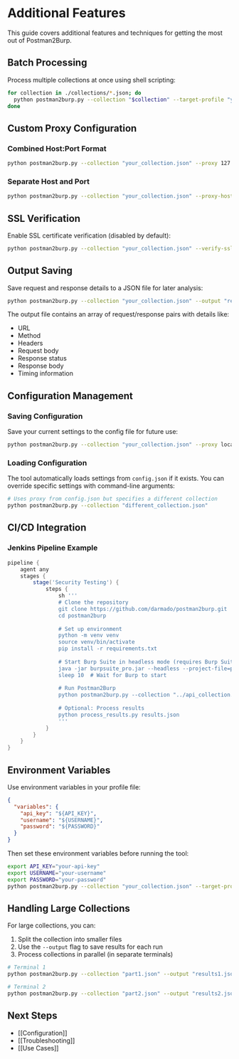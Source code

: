 # Additional Features

This guide covers additional features and techniques for getting the most out of Postman2Burp.

## Batch Processing

Process multiple collections at once using shell scripting:

```bash
for collection in ./collections/*.json; do
  python postman2burp.py --collection "$collection" --target-profile "your_profile.json"
done
```

## Custom Proxy Configuration

### Combined Host:Port Format

```bash
python postman2burp.py --collection "your_collection.json" --proxy 127.0.0.1:8888
```

### Separate Host and Port

```bash
python postman2burp.py --collection "your_collection.json" --proxy-host 127.0.0.1 --proxy-port 8888
```

## SSL Verification

Enable SSL certificate verification (disabled by default):

```bash
python postman2burp.py --collection "your_collection.json" --verify-ssl
```

## Output Saving

Save request and response details to a JSON file for later analysis:

```bash
python postman2burp.py --collection "your_collection.json" --output "results.json"
```

The output file contains an array of request/response pairs with details like:
- URL
- Method
- Headers
- Request body
- Response status
- Response body
- Timing information

## Configuration Management

### Saving Configuration

Save your current settings to the config file for future use:

```bash
python postman2burp.py --collection "your_collection.json" --proxy localhost:8080 --save-config
```

### Loading Configuration

The tool automatically loads settings from `config.json` if it exists. You can override specific settings with command-line arguments:

```bash
# Uses proxy from config.json but specifies a different collection
python postman2burp.py --collection "different_collection.json"
```

## CI/CD Integration

### Jenkins Pipeline Example

```groovy
pipeline {
    agent any
    stages {
        stage('Security Testing') {
            steps {
                sh '''
                # Clone the repository
                git clone https://github.com/darmado/postman2burp.git
                cd postman2burp
                
                # Set up environment
                python -m venv venv
                source venv/bin/activate
                pip install -r requirements.txt
                
                # Start Burp Suite in headless mode (requires Burp Suite Professional)
                java -jar burpsuite_pro.jar --headless --project-file=project.burp &
                sleep 10  # Wait for Burp to start
                
                # Run Postman2Burp
                python postman2burp.py --collection "../api_collection.json" --proxy localhost:8080 --output "results.json"
                
                # Optional: Process results
                python process_results.py results.json
                '''
            }
        }
    }
}
```

## Environment Variables

Use environment variables in your profile file:

```json
{
  "variables": {
    "api_key": "${API_KEY}",
    "username": "${USERNAME}",
    "password": "${PASSWORD}"
  }
}
```

Then set these environment variables before running the tool:

```bash
export API_KEY="your-api-key"
export USERNAME="your-username"
export PASSWORD="your-password"
python postman2burp.py --collection "your_collection.json" --target-profile "your_profile.json"
```

## Handling Large Collections

For large collections, you can:

1. Split the collection into smaller files
2. Use the `--output` flag to save results for each run
3. Process collections in parallel (in separate terminals)

```bash
# Terminal 1
python postman2burp.py --collection "part1.json" --output "results1.json"

# Terminal 2
python postman2burp.py --collection "part2.json" --output "results2.json"
```

## Next Steps

- [[Configuration]]
- [[Troubleshooting]]
- [[Use Cases]] 
